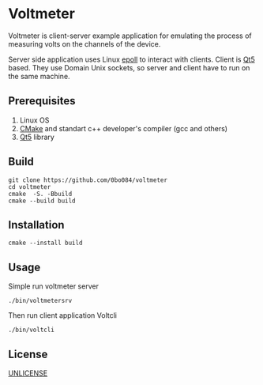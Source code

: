 # Voltmeter

Voltmeter is client-server example application for emulating the process of measuring volts on the channels of the device.

Server side application uses Linux [epoll](https://man7.org/linux/man-pages/man7/epoll.7.html) to interact with clients. Client is [Qt5](https://www.qt.io) based. They use Domain Unix sockets, so server and client have to run on the same machine.  

## Prerequisites

1. Linux OS
2. [CMake](https://cmake.org) and standart c++ developer's compiler (gcc and others) 
3. [Qt5](https://www.qt.io) library
  
## Build


```ch
git clone https://github.com/0bo084/voltmeter
cd voltmeter
cmake  -S. -Bbuild
cmake --build build
```
## Installation
```ch
cmake --install build
```

## Usage

Simple run voltmeter server

```ch
./bin/voltmetersrv
```
Then run client application Voltcli

```ch
./bin/voltcli
```

## License
[UNLICENSE](http://unlicense.org/)